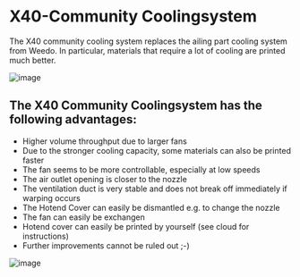 # X40-Community Coolingsystem
The X40 community cooling system replaces the ailing part cooling system from Weedo. In particular, materials that require a lot of cooling are printed much better.

![image](http://www.x40-community.org/images/x40/X40_Coolingsystem_2.jpg)

## The X40 Community Coolingsystem has the following advantages:

   - Higher volume throughput due to larger fans
   - Due to the stronger cooling capacity, some materials can also be printed faster
   - The fan seems to be more controllable, especially at low speeds
   - The air outlet opening is closer to the nozzle
   - The ventilation duct is very stable and does not break off immediately if warping occurs
   - The Hotend Cover can easily be dismantled e.g. to change the nozzle
   - The fan can easily be exchangen
   - Hotend cover can easily be printed by yourself (see cloud for instructions)
   - Further improvements cannot be ruled out ;-)



![image](http://www.x40-community.org/images/x40/photo_coolingsystem.jpg)
